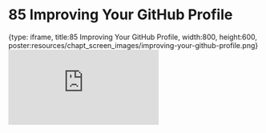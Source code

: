 # 85 Improving Your GitHub Profile
 
{type: iframe, title:85 Improving Your GitHub Profile, width:800, height:600, poster:resources/chapt_screen_images/improving-your-github-profile.png}
![](https://datatrail-jhu.github.io/DataTrail_ReOrg/no_toc/improving-your-github-profile.html)
 

 
